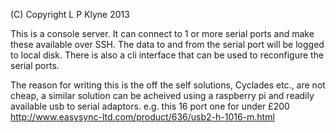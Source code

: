 (C) Copyright L P Klyne 2013

This is a console server. It can connect to 1 or more serial ports and make these available over SSH.
The data to and from the serial port will be logged to local disk. There is also a cli interface
that can be used to reconfigure the serial ports.

The reason for writing this is the off the self solutions, Cyclades etc., are not cheap, a similar 
solution can be acheived using a raspberry pi and readily available usb to serial adaptors.
e.g. this 16 port one for under £200
http://www.easysync-ltd.com/product/636/usb2-h-1016-m.html

